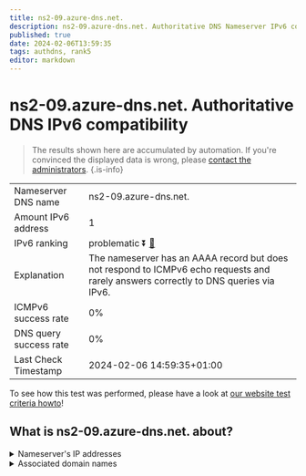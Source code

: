 ```yaml
---
title: ns2-09.azure-dns.net.
description: ns2-09.azure-dns.net. Authoritative DNS Nameserver IPv6 compatibility
published: true
date: 2024-02-06T13:59:35
tags: authdns, rank5
editor: markdown
---
```


# ns2-09.azure-dns.net. Authoritative DNS IPv6 compatibility

> The results shown here are accumulated by automation. If you're convinced the displayed data is wrong, please [contact the administrators](/howto/chat). 
{.is-info}




|   |   |
| - | - |
| Nameserver DNS name | ns2-09.azure-dns.net.
| Amount IPv6 address | 1
| IPv6 ranking | problematic :arrow_double_down: [🔗](/howto/ranking) |
| Explanation | The nameserver has an AAAA record but does not respond to ICMPv6 echo requests and rarely answers correctly to DNS queries via IPv6. |
| ICMPv6 success rate | 0%|
| DNS query success rate | 0% |
| Last Check Timestamp | 2024-02-06 14:59:35+01:00 |

To see how this test was performed, please have a look at [our website test criteria howto](/howto/testcriteria/authdns)!


## What is ns2-09.azure-dns.net. about?




<details>
<summary>Nameserver's IP addresses</summary>

2620:1ec:8ec:700::9

</details>



<details>
<summary>Associated domain names</summary>

www.marca.com

</details>
